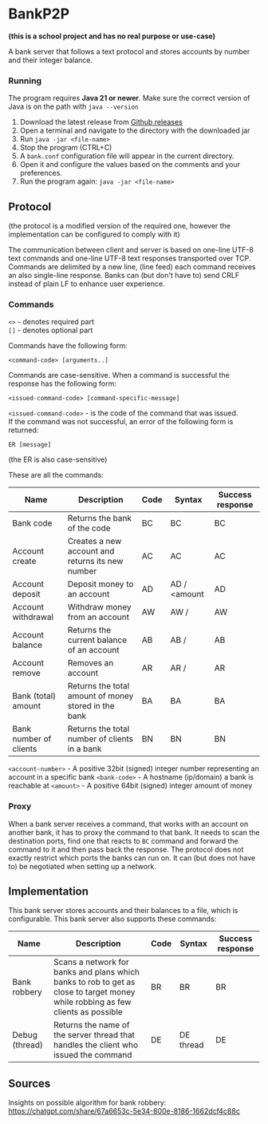 # BankP2P
**(this is a school project and has no real purpose or use-case)**

A bank server that follows a text protocol and stores accounts by number and their integer balance.

### Running

The program requires **Java 21 or newer**. 
Make sure the correct version of Java is on the path with `java --version`

1. Download the latest release from [Github releases](https://github.com/tomhula/BankP2P/releases)
2. Open a terminal and navigate to the directory with the downloaded jar
3. Run `java -jar <file-name>`
4. Stop the program (CTRL+C)
5. A `bank.conf` configuration file will appear in the current directory.
6. Open it and configure the values based on the comments and your preferences.
7. Run the program again: `java -jar <file-name>`

## Protocol

(the protocol is a modified version of the required one, however the implementation can be configured to comply with it)

The communication between client and server is based on one-line UTF-8 text commands and one-line UTF-8 text responses transported over TCP.
Commands are delimited by a new line, (line feed) each command receives an also single-line response.
Banks can (but don't have to) send CRLF instead of plain LF to enhance user experience.

### Commands

`<>` - denotes required part  
`[]` - denotes optional part

Commands have the following form:
```
<command-code> [arguments..]
```
Commands are case-sensitive.
When a command is successful the response has the following form:
```
<issued-command-code> [command-specific-message]
```
`<issued-command-code>` - is the code of the command that was issued.  
If the command was not successful, an error of the following form is returned:
```
ER [message]
```
(the ER is also case-sensitive)

These are all the commands:

| Name                   | Description                                          | Code | Syntax                                   | Success response    |
|------------------------|------------------------------------------------------|------|------------------------------------------|---------------------|
| Bank code              | Returns the bank of the code                         | BC   | BC                                       | BC <bank-code>      |
| Account create         | Creates a new account and returns its new number     | AC   | AC                                       | AC <account-number> |
| Account deposit        | Deposit money to an account                          | AD   | AD <account-number>/<bank-code> <amount  | AD                  |
| Account withdrawal     | Withdraw money from an account                       | AW   | AW <account-number>/<bank-code> <amount> | AW                  |
| Account balance        | Returns the current balance of an account            | AB   | AB <account-number>/<bank-code>          | AB <balance>        |
| Account remove         | Removes an account                                   | AR   | AR <account-number>/<bank-code>          | AR                  |
| Bank (total) amount    | Returns the total amount of money stored in the bank | BA   | BA                                       | BA <number>         |
| Bank number of clients | Returns the total number of clients in a bank        | BN   | BN                                       | BN <number>         |

`<account-number>` - A positive 32bit (signed) integer number representing an account in a specific bank
`<bank-code>` - A hostname (ip/domain) a bank is reachable at
`<amount>` - A positive 64bit (signed) integer amount of money

### Proxy

When a bank server receives a command, that works with an account on another bank, it has to proxy the command to that bank.
It needs to scan the destination ports, find one that reacts to `BC` command and forward the command to it and then pass back the response.
The protocol does not exactly restrict which ports the banks can run on.
It can (but does not have to) be negotiated when setting up a network.

## Implementation

This bank server stores accounts and their balances to a file, which is configurable.
This bank server also supports these commands:

| Name           | Description                                                                                                                     | Code | Syntax      | Success response          |
|----------------|---------------------------------------------------------------------------------------------------------------------------------|------|-------------|---------------------------|
| Bank robbery   | Scans a network for banks and plans which banks to rob to get as close to target money while robbing as few clients as possible | BR   | BR <target> | BR <rob-plan-description> |
| Debug (thread) | Returns the name of the server thread that handles the client who issued the command                                            | DE   | DE thread   | DE <thread-name>          |

## Sources

Insights on possible algorithm for bank robbery:
https://chatgpt.com/share/67a6653c-5e34-800e-8186-1662dcf4c88c
